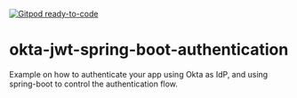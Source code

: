 [![Gitpod ready-to-code](https://img.shields.io/badge/Gitpod-ready--to--code-blue?logo=gitpod)](https://gitpod.io/#https://github.com/pedes/okta-jwt-spring-boot-authentication)

# okta-jwt-spring-boot-authentication
Example on how to authenticate your app using Okta as IdP, and using spring-boot to control the authentication flow.
